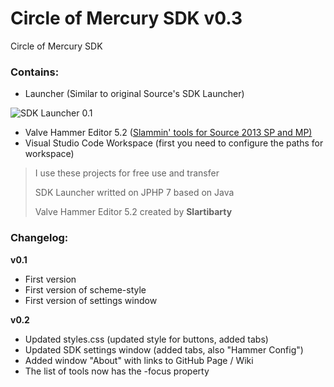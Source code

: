 # Circle of Mercury SDK v0.3
Circle of Mercury SDK

### Contains:
- Launcher (Similar to original Source's SDK Launcher)

![SDK Launcher 0.1](https://b.radikal.ru/b20/1902/b9/82537e09de2b.png)

- Valve Hammer Editor 5.2 ([Slammin' tools for Source 2013 SP and MP)](https://forum.facepunch.com/dev/bvenk/Slammin-Source-map-tools)
- Visual Studio Code Workspace (first you need to configure the paths for workspace)

> I use these projects for free use and transfer
>
> SDK Launcher writted on JPHP 7 based on Java
>
> Valve Hammer Editor 5.2 created by **Slartibarty**


### Changelog:

**v0.1**

- First version
- First version of scheme-style
- First version of settings window

**v0.2**
- Updated styles.css (updated style for buttons, added tabs)
- Updated SDK settings window (added tabs, also "Hammer Config")
- Added window "About" with links to GitHub Page / Wiki 
- The list of tools now has the -focus property
